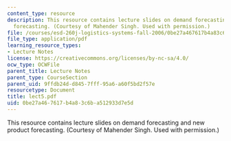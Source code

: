 ```yaml
---
content_type: resource
description: This resource contains lecture slides on demand forecasting and new product
  forecasting. (Courtesy of Mahender Singh. Used with permission.)
file: /courses/esd-260j-logistics-systems-fall-2006/0be27a467617b4a83c6ba512933d7e5d_lect5.pdf
file_type: application/pdf
learning_resource_types:
- Lecture Notes
license: https://creativecommons.org/licenses/by-nc-sa/4.0/
ocw_type: OCWFile
parent_title: Lecture Notes
parent_type: CourseSection
parent_uid: 9ffdb24d-d845-7fff-95a6-a60f5bd2f57e
resourcetype: Document
title: lect5.pdf
uid: 0be27a46-7617-b4a8-3c6b-a512933d7e5d
---
```

This resource contains lecture slides on demand forecasting and new product forecasting. (Courtesy of Mahender Singh. Used with permission.)